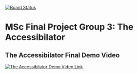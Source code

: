 [![Board Status](https://dev.azure.com/ByteTheBarrier/a9b6a745-823d-4e4f-8ac2-61d177782e14/f115c5b9-5b7b-4306-945c-4c7da9982cf4/_apis/work/boardbadge/45c02f84-2efd-4c26-bbd3-182220ad9ce5)](https://dev.azure.com/ByteTheBarrier/a9b6a745-823d-4e4f-8ac2-61d177782e14/_boards/board/t/f115c5b9-5b7b-4306-945c-4c7da9982cf4/Microsoft.RequirementCategory)

# MSc Final Project Group 3: The Accessibilator

## The Accessibilator Final Demo Video

[![The Accessibilator Demo Video Link](https://img.youtube.com/vi/uho12DUedV4/0.jpg)](https://youtu.be/uho12DUedV4)
